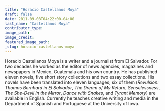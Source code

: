 ```yaml
---
title: "Horacio Castellanos Moya"
draft: false
date: 2011-09-08T04:22:00-04:00
last_name: "Castellanos Moya"
contributor_type:
image_path:
image_credit:
featured_image_path:
_slug: horacio-castellanos-moya
---
```


Horacio Castellanos Moya is a writer and a journalist from El Salvador. For two decades he worked as the editor of news agencies, magazines and newspapers in Mexico, Guatemala and his own country. He has published eleven novels, five short story collections and two essay collections. His novels have been translated into eleven languages; six of them (_Revulsion: Thomas Bernhard in El Salvador_, _The Dream of My Return_, _Senselessness_, _The She-Devil in the Mirror_, _Dance with Snakes_, and _Tyrant Memory_) are available in English. Currently he teaches creative writing and media in the Department of Spanish and Portuguese at the University of Iowa.

